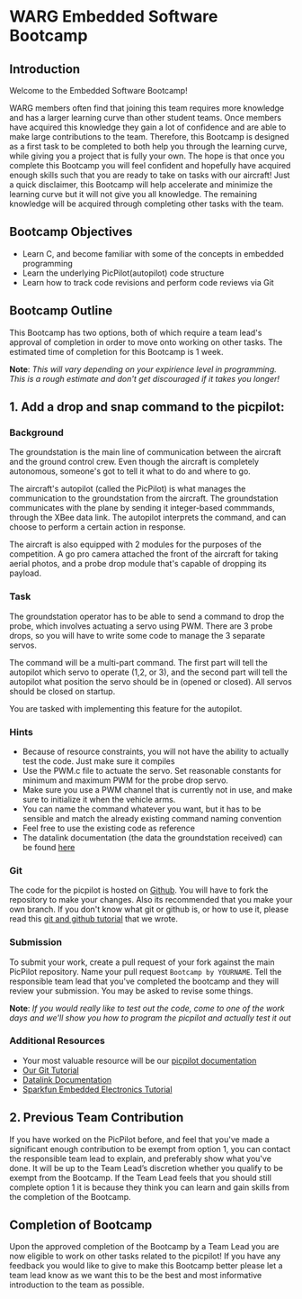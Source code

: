 # WARG Embedded Software Bootcamp

## Introduction
Welcome to the Embedded Software Bootcamp!

WARG members often find that joining this team requires more knowledge and has a larger learning curve than other student teams. Once members have acquired this knowledge they gain a lot of confidence and are able to make large contributions to the team. Therefore, this Bootcamp is designed as a first task to be completed to both help you through the learning curve, while giving you a project that is fully your own. The hope is that once you complete this Bootcamp you will feel confident and hopefully have acquired enough skills such that you are ready to take on tasks with our aircraft! Just a quick disclaimer, this Bootcamp will help accelerate and minimize the learning curve but it will not give you all knowledge. The remaining knowledge will be acquired through completing other tasks with the team.

## Bootcamp Objectives

- Learn C, and become familiar with some of the concepts in embedded programming
- Learn the underlying PicPilot(autopilot) code structure
- Learn how to track code revisions and perform code reviews via Git

## Bootcamp Outline
This Bootcamp has two options, both of which require a team lead's approval of completion in order to move onto working on other tasks. The estimated time of completion for this Bootcamp is 1 week.

**Note**: *This will vary depending on your expirience level in programming. This is a rough estimate and don't get discouraged if it takes you longer!*

## 1. Add a drop and snap command to the picpilot:

### Background

The groundstation is the main line of communication between the aircraft and the ground control crew. Even though the aircraft is completely autonomous, someone's got to tell it what to do and where to go.

The aircraft's autopilot (called the PicPilot) is what manages the communication to the groundstation from the aircraft. The groundstation communicates with the plane by sending it integer-based commmands, through the XBee data link. The autopilot interprets the command, and can choose to perform a certain action in response.

The aircraft is also equipped with 2 modules for the purposes of the competition. A go pro camera attached the front of the aircraft for taking aerial photos, and a probe drop module that's capable of dropping its payload.

### Task

The groundstation operator has to be able to send a command to drop the probe, which involves actuating a servo using PWM. There are 3 probe drops, so you will have to write some code to manage the 3 separate servos.

The command will be a multi-part command. The first part will tell the autopilot which servo to operate (1,2, or 3), and the second part will tell the autopilot what position the servo should be in (opened or closed). All servos should be closed on startup.

You are tasked with implementing this feature for the autopilot.

### Hints
- Because of resource constraints, you will not have the ability to actually test the code. Just make sure it compiles
- Use the PWM.c file to actuate the servo. Set reasonable constants for minimum and maximum PWM for the probe drop servo.
- Make sure you use a PWM channel that is currently not in use, and make sure to initialize it when the vehicle arms.
- You can name the command whatever you want, but it has to be sensible and match the already existing command naming convention
- Feel free to use the existing code as reference
- The datalink documentation (the data the groundstation received) can be found [here](../picpilot/datalink.md)

### Git
The code for the picpilot is hosted on [Github](http://www.github.com/uwarg/PicPilot). You will have to fork the repository to make your changes. Also its recommended that you make your own branch. If you don't know what git or github is, or how to use it, please read this [git and github tutorial](../tutorials/git.md) that we wrote.

### Submission
To submit your work, create a pull request of your fork against the main PicPilot repository. Name your pull request `Bootcamp by YOURNAME`. Tell the responsible team lead that you've completed the bootcamp and they will review your submission. You may be asked to revise some things.

**Note**: *If you would really like to test out the code, come to one of the work days and we'll show  you how to program the picpilot and actually test it out*

### Additional Resources
- Your most valuable resource will be our [picpilot documentation](../picpilot/introduction.md)
- [Our Git Tutorial](../tutorials/git.md)
- [Datalink Documentation](../picpilot/datalink.md)
- [Sparkfun Embedded Electronics Tutorial](https://www.sparkfun.com/tutorials/category/1)

## 2. Previous Team Contribution

If you have worked on the PicPilot before, and feel that you've made a significant enough contribution to be exempt from option 1, you can contact the responsible team lead to explain, and preferably show what you've done. It will be up to the Team Lead’s discretion whether you qualify to be exempt from the Bootcamp. If the Team Lead feels that you should still complete option 1 it is because they think you can learn and gain skills from the completion of the Bootcamp.

## Completion of Bootcamp

Upon the approved completion of the Bootcamp by a Team Lead you are now eligible to work on other tasks related to the picpilot! If you have any feedback you would like to give to make this Bootcamp better please let a team lead know as we want this to be the best and most informative introduction to the team as possible.
